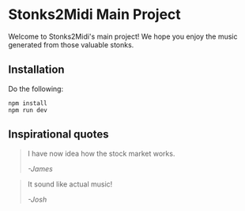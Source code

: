 # Stonks2Midi Main Project
Welcome to Stonks2Midi's main project! We hope you enjoy the music generated from those valuable stonks.

## Installation
Do the following:

```
npm install
npm run dev
```

## Inspirational quotes
> I have now idea how the stock market works.
>
> _-James_

> It sound like actual music!
>
> _-Josh_
